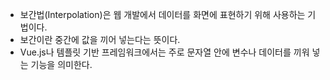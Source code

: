 - 보간법(Interpolation)은 웹 개발에서 데이터를 화면에 표현하기 위해 사용하는 기법이다.
- 보간이란 중간에 값을 끼어 넣는다는 뜻이다.
- Vue.js나 템플릿 기반 프레임워크에서는 주로 문자열 안에 변수나 데이터를 끼워 넣는 기능을 의미한다.
